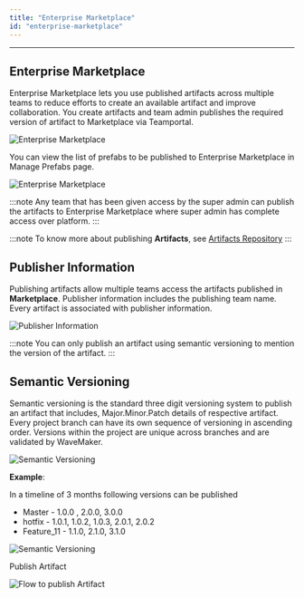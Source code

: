 ```yaml
---
title: "Enterprise Marketplace"
id: "enterprise-marketplace"
---
```

---

## Enterprise Marketplace

Enterprise Marketplace lets you use published artifacts across multiple teams to reduce efforts to create an available artifact and improve collaboration. You create artifacts and team admin publishes the required version of artifact to Marketplace via Teamportal. 

![Enterprise Marketplace](/learn/assets/wm_enterprisemarketplace.png)

You can view the list of prefabs to be published to Enterprise Marketplace in Manage Prefabs page.

![Enterprise Marketplace](/learn/assets/wm_marketplaceprefabs.png)

:::note
Any team that has been given access by the super admin can publish the artifacts to Enterprise Marketplace where super admin has complete access over platform.
:::

:::note
To know more about publishing **Artifacts**, see [Artifacts Repository](/learn/teams/import-vcs-project)
:::

## Publisher Information

Publishing artifacts allow multiple teams access the artifacts published in **Marketplace**. Publisher information includes the publishing team name. Every artifact is associated with publisher information.

![Publisher Information](/learn/assets/wm_artifactpublisherdetails.png)

:::note
You can only publish an artifact using semantic versioning to mention the version of the artifact.
:::

## Semantic Versioning

Semantic versioning is the standard three digit versioning system to publish an artifact that includes, Major.Minor.Patch details of respective artifact. Every project branch can have its own sequence of versioning in ascending order. Versions within the project are unique across branches and are validated by WaveMaker.

![Semantic Versioning](/learn/assets/wm_semanticversion.png)

**Example**:

In a timeline of 3 months following versions can be published

- Master  - 1.0.0 , 2.0.0, 3.0.0
- hotfix - 1.0.1, 1.0.2, 1.0.3, 2.0.1, 2.0.2
- Feature_11 - 1.1.0, 2.1.0, 3.1.0

![Semantic Versioning](/learn/assets/wm_artifactversion.png)

Publish Artifact

![Flow to publish Artifact](/learn/assets/wm_flowtopublishartifact.png)